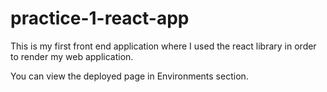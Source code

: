 # practice-1-react-app
This is my first front end application where I used the react library  in order to render my web application.  

You can view the deployed page in Environments section.
